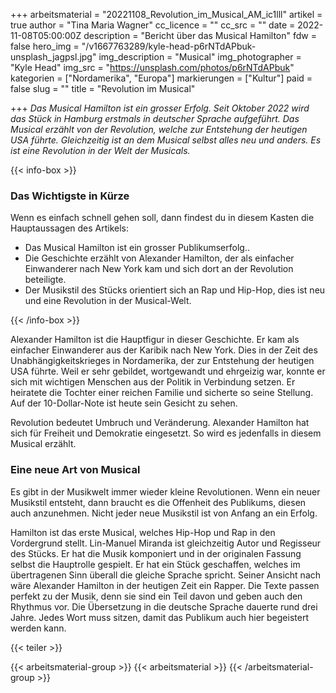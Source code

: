 +++
arbeitsmaterial = "20221108_Revolution_im_Musical_AM_ic1lll"
artikel = true
author = "Tina Maria Wagner"
cc_licence = ""
cc_src = ""
date = 2022-11-08T05:00:00Z
description = "Bericht über das Musical Hamilton"
fdw = false
hero_img = "/v1667763289/kyle-head-p6rNTdAPbuk-unsplash_jagpsl.jpg"
img_description = "Musical"
img_photographer = "Kyle Head"
img_src = "https://unsplash.com/photos/p6rNTdAPbuk"
kategorien = ["Nordamerika", "Europa"]
markierungen = ["Kultur"]
paid = false
slug = ""
title = "Revolution im Musical"

+++
_Das Musical Hamilton ist ein grosser Erfolg. Seit Oktober 2022 wird das Stück in Hamburg erstmals in deutscher Sprache aufgeführt. Das Musical erzählt von der Revolution, welche zur Entstehung der heutigen USA führte. Gleichzeitig ist an dem Musical selbst alles neu und anders. Es ist eine Revolution in der Welt der Musicals._

{{< info-box >}} <h3>Das Wichtigste in Kürze</h3>

<p>Wenn es einfach schnell gehen soll, dann findest du in diesem Kasten die Hauptaussagen des Artikels:</p>

<ul>

<li>Das Musical Hamilton ist ein grosser Publikumserfolg..</li>

<li>Die Geschichte erzählt von Alexander Hamilton, der als einfacher Einwanderer nach New York kam und sich dort an der Revolution beteiligte.</li>

<li>Der Musikstil des Stücks orientiert sich an Rap und Hip-Hop, dies ist neu und eine Revolution in der Musical-Welt.</li>

</ul> {{< /info-box >}}

Alexander Hamilton ist die Hauptfigur in dieser Geschichte. Er kam als einfacher Einwanderer aus der Karibik nach New York. Dies in der Zeit des Unabhängigkeitskrieges in Nordamerika, der zur Entstehung der heutigen USA führte. Weil er sehr gebildet, wortgewandt und ehrgeizig war, konnte er sich mit wichtigen Menschen aus der Politik in Verbindung setzen. Er heiratete die Tochter einer reichen Familie und sicherte so seine Stellung. Auf der 10-Dollar-Note ist heute sein Gesicht zu sehen.

Revolution bedeutet Umbruch und Veränderung. Alexander Hamilton hat sich für Freiheit und Demokratie eingesetzt. So wird es jedenfalls in diesem Musical erzählt.

### Eine neue Art von Musical

Es gibt in der Musikwelt immer wieder kleine Revolutionen. Wenn ein neuer Musikstil entsteht, dann braucht es die Offenheit des Publikums, diesen auch anzunehmen. Nicht jeder neue Musikstil ist von Anfang an ein Erfolg.

Hamilton ist das erste Musical, welches Hip-Hop und Rap in den Vordergrund stellt. Lin-Manuel Miranda ist gleichzeitig Autor und Regisseur des Stücks. Er hat die Musik komponiert und in der originalen Fassung selbst die Hauptrolle gespielt. Er hat ein Stück geschaffen, welches im übertragenen Sinn überall die gleiche Sprache spricht. Seiner Ansicht nach wäre Alexander Hamilton in der heutigen Zeit ein Rapper. Die Texte passen perfekt zu der Musik, denn sie sind ein Teil davon und geben auch den Rhythmus vor. Die Übersetzung in die deutsche Sprache dauerte rund drei Jahre. Jedes Wort muss sitzen, damit das Publikum auch hier begeistert werden kann.


{{< teiler >}}

{{< arbeitsmaterial-group >}} {{< arbeitsmaterial >}} {{< /arbeitsmaterial-group >}}
